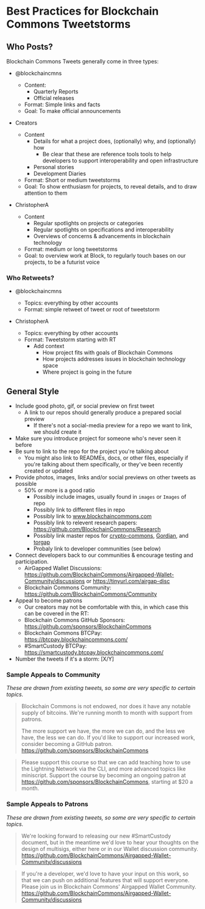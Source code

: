 # Best Practices for Blockchain Commons Tweetstorms

## Who Posts?

Blockchain Commons Tweets generally come in three types:

* @blockchaincmns
   * Content:
      * Quarterly Reports
      * Official releases
   * Format: Simple links and facts
   * Goal: To make official announcements

* Creators
   * Content 
      * Details for what a project does, (optionally) why, and (optionally) how
         * Be clear that these are reference tools tools to help developers to support interoperability and open infrastructure
      * Personal stories
      * Development Diaries
   * Format: Short or medium tweetstorms
   * Goal: To show enthusiasm for projects, to reveal details, and to draw attention to them

* ChristopherA
   * Content
      * Regular spotlights on projects or categories
      * Regular spotlights on specifications and interoperability
      * Overviews of concerns & advancements in blockchain technology
   * Format: medium or long tweetstorms
   * Goal: to overview work at Block, to regularly touch bases on our projects, to be a futurist voice

### Who Retweets?

* @blockchaincmns
   * Topics: everything by other accounts
   * Format: simple retweet of tweet or root of tweetstorm
 
* ChristopherA
   * Topics: everything by other accounts
   * Format: Tweetstorm starting with RT
      * Add context
         * How project fits with goals of Blockchain Commons
         * How projects addresses issues in blockchain technology space
         * Where project is going in the future

## General Style

* Include good photo, gif, or social preview on first tweet
   * A link to our repos should generally produce a prepared social preview
      * If there's not a social-media preview for a repo we want to link, we should create it
* Make sure you introduce project for someone who's never seen it before
* Be sure to link to the repo for the project you're talking about
   * You might also link to READMEs, docs, or other files, especially if you're talking about them specifically, or they've been recently created or updated
* Provide photos, images, links and/or social previews on other tweets as possible
   * 50% or more is a good ratio
      * Possibly include images, usually found in `images` or `Images` of repo
      * Possibly link to different files in repo
      * Possibly link to www.blockchaincommons.com
      * Possibly link to relevent research papers: https://github.com/BlockchainCommons/Research
      * Possibly link master repos for [crypto-commons](https://github.com/BlockchainCommons/crypto-commons), [Gordian](https://github.com/BlockchainCommons/Gordian), and [torgap](https://github.com/BlockchainCommons/torgap)
      * Probaly link to developer communities (see below)
* Connect developers back to our communities & encourage testing and participation.
   * AirGapped Wallet Discussions: https://github.com/BlockchainCommons/Airgapped-Wallet-Community/discussions or https://tinyurl.com/airgap-disc
   * Blockchain Commons Community: https://github.com/BlockchainCommons/Community
* Appeal to become patrons
   * Our creators may not be comfortable with this, in which case this can be covered in the RT:
   * Blockchain Commons GitHub Sponsors: https://github.com/sponsors/BlockchainCommons
   * Blockchain Commons BTCPay: https://btcpay.blockchaincommons.com/
   * #SmartCustody BTCPay: https://smartcustody.btcpay.blockchaincommons.com/
* Number the tweets if it's a storm: [X/Y]

### Sample Appeals to Community

_These are drawn from existing tweets, so some are very specific to certain topics._

> Blockchain Commons is not endowed, nor does it have any notable supply of bitcoins. We're running month to month with support from patrons.
>
> The more support we have, the more we can do, and the less we have, the less we can do. If you'd like to support our increased work,  consider becoming a GitHub patron. https://github.com/sponsors/BlockchainCommons

> Please support this course so that we can add teaching how to use the Lightning Network via the CLI, and more advanced topics like miniscript. Support the course by becoming an ongoing patron at https://github.com/sponsors/BlockchainCommons, starting at $20 a month.

### Sample Appeals to Patrons

_These are drawn from existing tweets, so some are very specific to certain topics._

> We're looking forward to releasing our new #SmartCustody document, but in the meantime we'd love to hear your thoughts on the design of multisigs, either here or in our Wallet discussion community. https://github.com/BlockchainCommons/Airgapped-Wallet-Community/discussions

> If you're a developer, we'd love to have your input on this work, so that we can push on additional features that will support everyone. Please join us in Blockchain Commons' Airgapped Wallet Community. https://github.com/BlockchainCommons/Airgapped-Wallet-Community/discussions
